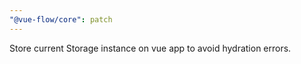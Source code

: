```yaml
---
"@vue-flow/core": patch
---
```


Store current Storage instance on vue app to avoid hydration errors.
